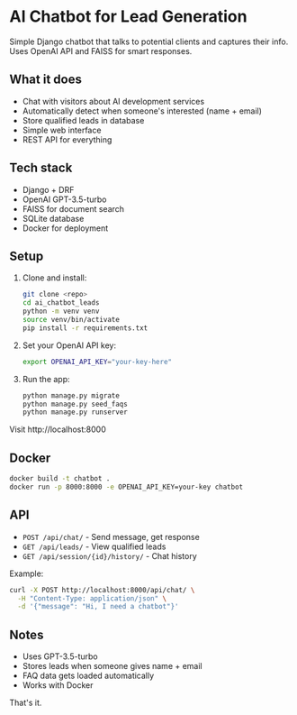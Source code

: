 # AI Chatbot for Lead Generation

Simple Django chatbot that talks to potential clients and captures their info. Uses OpenAI API and FAISS for smart responses.

## What it does

- Chat with visitors about AI development services
- Automatically detect when someone's interested (name + email)
- Store qualified leads in database
- Simple web interface
- REST API for everything

## Tech stack

- Django + DRF
- OpenAI GPT-3.5-turbo
- FAISS for document search
- SQLite database
- Docker for deployment

## Setup

1. Clone and install:
   ```bash
   git clone <repo>
   cd ai_chatbot_leads
   python -m venv venv
   source venv/bin/activate
   pip install -r requirements.txt
   ```

2. Set your OpenAI API key:
   ```bash
   export OPENAI_API_KEY="your-key-here"
   ```

3. Run the app:
   ```bash
   python manage.py migrate
   python manage.py seed_faqs
   python manage.py runserver
   ```

Visit http://localhost:8000

## Docker

```bash
docker build -t chatbot .
docker run -p 8000:8000 -e OPENAI_API_KEY=your-key chatbot
```

## API

- `POST /api/chat/` - Send message, get response
- `GET /api/leads/` - View qualified leads
- `GET /api/session/{id}/history/` - Chat history

Example:
```bash
curl -X POST http://localhost:8000/api/chat/ \
  -H "Content-Type: application/json" \
  -d '{"message": "Hi, I need a chatbot"}'
```

## Notes

- Uses GPT-3.5-turbo
- Stores leads when someone gives name + email
- FAQ data gets loaded automatically
- Works with Docker

That's it.